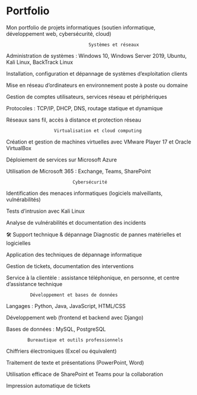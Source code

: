 # Portfolio
Mon portfolio de projets informatiques (soutien informatique, développement web, cybersécurité, cloud)

                                   Systèmes et réseaux

Administration de systèmes : Windows 10, Windows Server 2019, Ubuntu, Kali Linux, BackTrack Linux

Installation, configuration et dépannage de systèmes d’exploitation clients

Mise en réseau d’ordinateurs en environnement poste à poste ou domaine

Gestion de comptes utilisateurs, services réseau et périphériques

Protocoles : TCP/IP, DHCP, DNS, routage statique et dynamique

Réseaux sans fil, accès à distance et protection réseau

                      Virtualisation et cloud computing
                      
Création et gestion de machines virtuelles avec VMware Player 17 et Oracle VirtualBox

Déploiement de services sur Microsoft Azure

Utilisation de Microsoft 365 : Exchange, Teams, SharePoint

                             Cybersécurité
                             
Identification des menaces informatiques (logiciels malveillants, vulnérabilités)

Tests d’intrusion avec Kali Linux

Analyse de vulnérabilités et documentation des incidents

🛠️ Support technique & dépannage
Diagnostic de pannes matérielles et logicielles

Application des techniques de dépannage informatique

Gestion de tickets, documentation des interventions

Service à la clientèle : assistance téléphonique, en personne, et centre d’assistance technique

             Développement et bases de données

             
Langages : Python, Java, JavaScript, HTML/CSS

Développement web (frontend et backend avec Django)

Bases de données : MySQL, PostgreSQL

            Bureautique et outils professionnels
            
Chiffriers électroniques (Excel ou équivalent)

Traitement de texte et présentations (PowerPoint, Word)

Utilisation efficace de SharePoint et Teams pour la collaboration

Impression automatique de tickets


